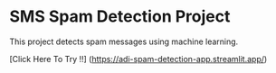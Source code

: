 # SMS Spam Detection Project

This project detects spam messages using machine learning.

[Click Here To Try !!] (https://adi-spam-detection-app.streamlit.app/)
